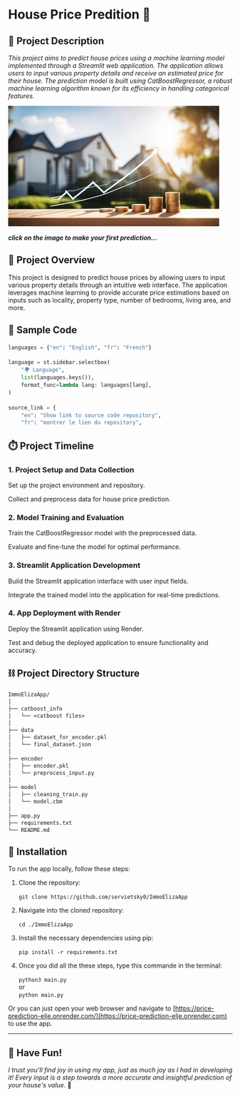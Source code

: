 #  House Price Predition 🤑

## 📜 Project Description
*This project aims to predict house prices using a machine learning model implemented through a Streamlit web application. The application allows users to input various property details and receive an estimated price for their house. The prediction model is built using CatBoostRegressor, a robust machine learning algorithm known for its efficiency in handling categorical features.*

[![N|Solid](house.jpeg "easter egg")](https://ih1.redbubble.net/image.1303800767.8302/raf,360x360,075,t,fafafa:ca443f4786.jpg)

***click on the image to make your first prediction...***

## 👀 Project Overview 

This project is designed to predict house prices by allowing users to input various property details through an intuitive web interface. The application leverages machine learning to provide accurate price estimations based on inputs such as locality, property type, number of bedrooms, living area, and more.

## 🤖 Sample Code 
```python
languages = {"en": "English", "fr": "French"}

language = st.sidebar.selectbox(
    "🌍 Language",
    list(languages.keys()),
    format_func=lambda lang: languages[lang],
)

source_link = {
    "en": "Show link to source code repository",
    "fr": "montrer le lien du repository",

```

## ⏱️ Project Timeline 

### 1. Project Setup and Data Collection

Set up the project environment and repository.

Collect and preprocess data for house price prediction.

### 2. Model Training and Evaluation

Train the CatBoostRegressor model with the preprocessed data.
    
Evaluate and fine-tune the model for optimal performance.

### 3. Streamlit Application Development

Build the Streamlit application interface with user input fields.
    
Integrate the trained model into the application for real-time predictions.

### 4. App Deployment with Render

Deploy the Streamlit application using Render.
    
Test and debug the deployed application to ensure functionality and accuracy.

## ⛓️ Project Directory Structure 

```plaintext
ImmoElizaApp/
│
├── catboost_info
│   └── <catboost files>
│
├── data
│   ├── dataset_for_encoder.pkl
│   └── final_dataset.json
│
├── encoder
│   ├── encoder.pkl
│   └── preprocess_input.py
│
├── model
│   ├── cleaning_train.py
│   └── model.cbm
│
├── app.py
├── requirements.txt
└── README.md
```
   

## 🔧  Installation

To run the app locally, follow these steps:

1. Clone the repository:

    
    ``` git clone https://github.com/servietsky0/ImmoElizaApp ```
    

2. Navigate into the cloned repository:

    
    ``` cd ./ImmoElizaApp ```


3. Install the necessary dependencies using pip:

    
    ``` pip install -r requirements.txt ```
    

4. Once you did all the these steps, type this commande in the terminal:

   ``` python3 main.py ```   
          or               
   ``` python main.py ```
    

Or you can just open your web browser and navigate to [https://price-prediction-elje.onrender.com/](https://price-prediction-elje.onrender.com) to use the app.


---
## 🎉 Have Fun!

*I trust you'll find joy in using my app, just as much joy as I had in developing it! Every input is a step towards a more accurate and insightful prediction of your house's value.* 🚀